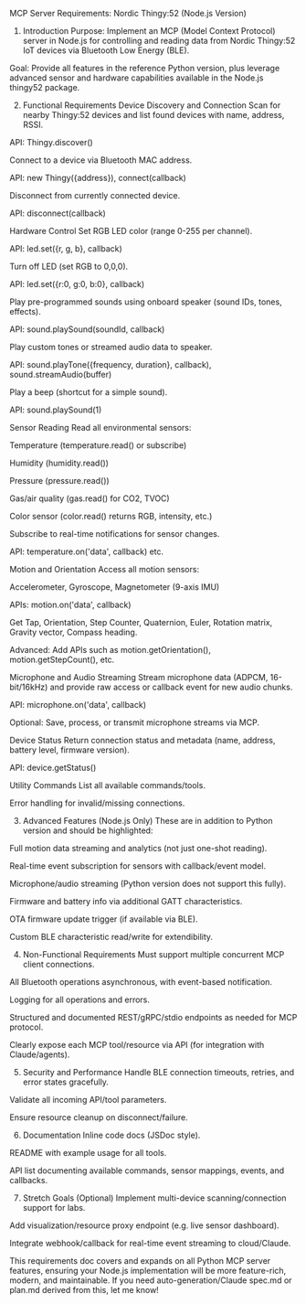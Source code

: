 MCP Server Requirements: Nordic Thingy:52 (Node.js Version)
1. Introduction
Purpose: Implement an MCP (Model Context Protocol) server in Node.js for controlling and reading data from Nordic Thingy:52 IoT devices via Bluetooth Low Energy (BLE).

Goal: Provide all features in the reference Python version, plus leverage advanced sensor and hardware capabilities available in the Node.js thingy52 package.

2. Functional Requirements
Device Discovery and Connection
Scan for nearby Thingy:52 devices and list found devices with name, address, RSSI.

API: Thingy.discover()

Connect to a device via Bluetooth MAC address.

API: new Thingy({address}), connect(callback)

Disconnect from currently connected device.

API: disconnect(callback)

Hardware Control
Set RGB LED color (range 0-255 per channel).

API: led.set({r, g, b}, callback)

Turn off LED (set RGB to 0,0,0).

API: led.set({r:0, g:0, b:0}, callback)

Play pre-programmed sounds using onboard speaker (sound IDs, tones, effects).

API: sound.playSound(soundId, callback)

Play custom tones or streamed audio data to speaker.

API: sound.playTone({frequency, duration}, callback), sound.streamAudio(buffer)

Play a beep (shortcut for a simple sound).

API: sound.playSound(1)

Sensor Reading
Read all environmental sensors:

Temperature (temperature.read() or subscribe)

Humidity (humidity.read())

Pressure (pressure.read())

Gas/air quality (gas.read() for CO2, TVOC)

Color sensor (color.read() returns RGB, intensity, etc.)

Subscribe to real-time notifications for sensor changes.

API: temperature.on('data', callback) etc.

Motion and Orientation
Access all motion sensors:

Accelerometer, Gyroscope, Magnetometer (9-axis IMU)

APIs: motion.on('data', callback)

Get Tap, Orientation, Step Counter, Quaternion, Euler, Rotation matrix, Gravity vector, Compass heading.

Advanced: Add APIs such as motion.getOrientation(), motion.getStepCount(), etc.

Microphone and Audio Streaming
Stream microphone data (ADPCM, 16-bit/16kHz) and provide raw access or callback event for new audio chunks.

API: microphone.on('data', callback)

Optional: Save, process, or transmit microphone streams via MCP.

Device Status
Return connection status and metadata (name, address, battery level, firmware version).

API: device.getStatus()

Utility Commands
List all available commands/tools.

Error handling for invalid/missing connections.

3. Advanced Features (Node.js Only)
These are in addition to Python version and should be highlighted:

Full motion data streaming and analytics (not just one-shot reading).

Real-time event subscription for sensors with callback/event model.

Microphone/audio streaming (Python version does not support this fully).

Firmware and battery info via additional GATT characteristics.

OTA firmware update trigger (if available via BLE).

Custom BLE characteristic read/write for extendibility.

4. Non-Functional Requirements
Must support multiple concurrent MCP client connections.

All Bluetooth operations asynchronous, with event-based notification.

Logging for all operations and errors.

Structured and documented REST/gRPC/stdio endpoints as needed for MCP protocol.

Clearly expose each MCP tool/resource via API (for integration with Claude/agents).

5. Security and Performance
Handle BLE connection timeouts, retries, and error states gracefully.

Validate all incoming API/tool parameters.

Ensure resource cleanup on disconnect/failure.

6. Documentation
Inline code docs (JSDoc style).

README with example usage for all tools.

API list documenting available commands, sensor mappings, events, and callbacks.

7. Stretch Goals (Optional)
Implement multi-device scanning/connection support for labs.

Add visualization/resource proxy endpoint (e.g. live sensor dashboard).

Integrate webhook/callback for real-time event streaming to cloud/Claude.

This requirements doc covers and expands on all Python MCP server features, ensuring your Node.js implementation will be more feature-rich, modern, and maintainable. If you need auto-generation/Claude spec.md or plan.md derived from this, let me know!



